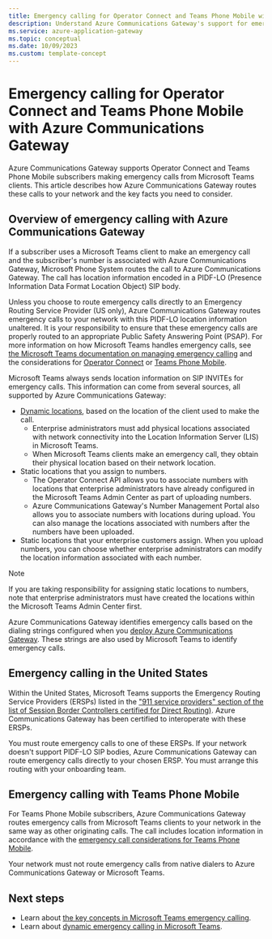 ```yaml
---
title: Emergency calling for Operator Connect and Teams Phone Mobile with Azure Communications Gateway
description: Understand Azure Communications Gateway's support for emergency calling with Operator Connect and Teams Phone Mobile
ms.service: azure-application-gateway
ms.topic: conceptual
ms.date: 10/09/2023
ms.custom: template-concept
---
```


# Emergency calling for Operator Connect and Teams Phone Mobile with Azure Communications Gateway

Azure Communications Gateway supports Operator Connect and Teams Phone Mobile subscribers making emergency calls from Microsoft Teams clients. This article describes how Azure Communications Gateway routes these calls to your network and the key facts you need to consider.

## Overview of emergency calling with Azure Communications Gateway

If a subscriber uses a Microsoft Teams client to make an emergency call and the subscriber's number is associated with Azure Communications Gateway, Microsoft Phone System routes the call to Azure Communications Gateway. The call has location information encoded in a PIDF-LO (Presence Information Data Format Location Object) SIP body.

Unless you choose to route emergency calls directly to an Emergency Routing Service Provider (US only), Azure Communications Gateway routes emergency calls to your network with this PIDF-LO location information unaltered. It is your responsibility to ensure that these emergency calls are properly routed to an appropriate Public Safety Answering Point (PSAP). For more information on how Microsoft Teams handles emergency calls, see [the Microsoft Teams documentation on managing emergency calling](/microsoftteams/what-are-emergency-locations-addresses-and-call-routing) and the considerations for [Operator Connect](/microsoftteams/considerations-operator-connect) or [Teams Phone Mobile](/microsoftteams/considerations-teams-phone-mobile).

Microsoft Teams always sends location information on SIP INVITEs for emergency calls. This information can come from several sources, all supported by Azure Communications Gateway:

- [Dynamic locations](/microsoftteams/configure-dynamic-emergency-calling), based on the location of the client used to make the call.
  - Enterprise administrators must add physical locations associated with network connectivity into the Location Information Server (LIS) in Microsoft Teams.
  - When Microsoft Teams clients make an emergency call, they obtain their physical location based on their network location.
- Static locations that you assign to numbers.
  - The Operator Connect API allows you to associate numbers with locations that enterprise administrators have already configured in the Microsoft Teams Admin Center as part of uploading numbers.
  - Azure Communications Gateway's Number Management Portal also allows you to associate numbers with locations during upload. You can also manage the locations associated with numbers after the numbers have been uploaded.
- Static locations that your enterprise customers assign. When you upload numbers, you can choose whether enterprise administrators can modify the location information associated with each number.

> [!NOTE]
> If you are taking responsibility for assigning static locations to numbers, note that enterprise administrators must have created the locations within the Microsoft Teams Admin Center first.

Azure Communications Gateway identifies emergency calls based on the dialing strings configured when you [deploy Azure Communications Gateway](deploy.md). These strings are also used by Microsoft Teams to identify emergency calls.

## Emergency calling in the United States

Within the United States, Microsoft Teams supports the Emergency Routing Service Providers (ERSPs) listed in the ["911 service providers" section of the list of Session Border Controllers certified for Direct Routing)](/microsoftteams/direct-routing-border-controllers). Azure Communications Gateway has been certified to interoperate with these ERSPs.

You must route emergency calls to one of these ERSPs. If your network doesn't support PIDF-LO SIP bodies, Azure Communications Gateway can route emergency calls directly to your chosen ERSP. You must arrange this routing with your onboarding team.

## Emergency calling with Teams Phone Mobile

For Teams Phone Mobile subscribers, Azure Communications Gateway routes emergency calls from Microsoft Teams clients to your network in the same way as other originating calls. The call includes location information in accordance with the [emergency call considerations for Teams Phone Mobile](/microsoftteams/what-are-emergency-locations-addresses-and-call-routing#considerations-for-teams-phone-mobile).

Your network must not route emergency calls from native dialers to Azure Communications Gateway or Microsoft Teams.

## Next steps

- Learn about [the key concepts in Microsoft Teams emergency calling](/microsoftteams/what-are-emergency-locations-addresses-and-call-routing).
- Learn about [dynamic emergency calling in Microsoft Teams](/microsoftteams/configure-dynamic-emergency-calling).
